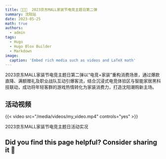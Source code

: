 ```yaml
---
title: 👩🏼‍🏫  2023京东MALL家装节电竞主题日第二弹
summary: 沈阳站
date: 2023-05-25
math: true
authors:
  - admin
tags:
  - Hugo
  - Hugo Blox Builder
  - Markdown
image:
  caption: 'Embed rich media such as videos and LaTeX math'
---
```


2023京东MALL家装节电竞主题日第二弹以“电竞+家装”重构消费场景，通过爆款直降、满额赠礼及职业战队互动引爆客流，结合沉浸式电竞体验区与智能家居黑科技联动，成功将年轻客群的游戏热情转化为家装消费力，打造沈阳潮购新主场。

## 活动视频

<div class="video-container">
  {{< video src="/media/videos/my_video.mp4" controls="yes" >}}
</div>

<p class="text-center text-sm text-gray-500 mt-2">2023京东MALL家装节电竞主题日活动实况</p>

## Did you find this page helpful? Consider sharing it 🙌
